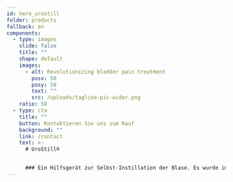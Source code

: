 ```yaml
---
id: hero_urostill
folder: products
fallback: en
components:
  - type: images
    slide: false
    title: ""
    shape: default
    images:
      - alt: Revolutionizing bladder pain treatment
        posx: 50
        posy: 50
        text: ""
        src: /uploads/tagline-pic-wider.png
    ratio: 50
  - type: cta
    title: ""
    button: Kontaktieren Sie uns zum Kauf
    background: ""
    link: /contact
    text: >-
      # UroStill®


      ### Ein Hilfsgerät zur Selbst-Instillation der Blase. Es wurde in erster Linie für Patientinnen mit Interstitieller Cystitis/Blasenschmerzsyndrom (IC/BPS) entwickelt. UroStill® umfasst auch UroDapter®
---
```


